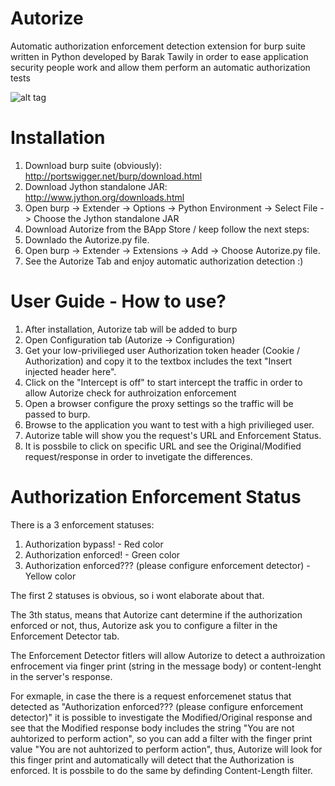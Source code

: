 # Autorize
Automatic authorization enforcement detection extension for burp suite written in Python developed by Barak Tawily in order to ease application security people work and allow them perform an automatic authorization tests

![alt tag](https://raw.githubusercontent.com/Quitten/Autorize/master/Autorize.png)
# Installation 
1. Download burp suite (obviously): http://portswigger.net/burp/download.html
2. Download Jython standalone JAR: http://www.jython.org/downloads.html
3. Open burp -> Extender -> Options -> Python Environment -> Select File -> Choose the Jython standalone JAR
4. Download Autorize from the BApp Store / keep follow the next steps:
5. Downlado the Autorize.py file.
6. Open burp -> Extender -> Extensions -> Add -> Choose Autorize.py file.
7. See the Autorize Tab and enjoy automatic authorization detection :)

# User Guide - How to use?
1. After installation, Autorize tab will be added to burp
2. Open Configuration tab (Autorize -> Configuration)
3. Get your low-privilieged user Authorization token header (Cookie / Authorization) and copy it to the textbox includes the text "Insert injected header here".
4. Click on the "Intercept is off" to start intercept the traffic in order to allow Autorize check for authroization enforcement
5. Open a browser configure the proxy settings so the traffic will be passed to burp.
6. Browse to the application you want to test with a high privilieged user.
7. Autorize table will show you the request's URL and Enforcement Status.
8. It is possbile to click on specific URL and see the Original/Modified request/response in order to invetigate the differences.

# Authorization Enforcement Status
There is a 3 enforcement statuses:

1. Authorization bypass! - Red color
2. Authorization enforced! - Green color
3. Authorization enforced??? (please configure enforcement detector) - Yellow color

The first 2 statuses is obvious, so i wont elaborate about that.

The 3th status, means that Autorize cant determine if the authorization enforced or not, thus, Autorize ask you to configure a filter in the Enforcement Detector tab.

The Enforcement Detector fitlers will allow Autorize to detect a authroization enfrocement via finger print (string in the message body) or content-lenght in the server's response.

For exmaple, in case the there is a request enforcemenet status that detected as "Authorization enforced??? (please configure enforcement detector)" it is possible to investigate the Modified/Original response and see that the Modified response body includes the string "You are not auhtorized to perform action", so you can add a filter with the finger print value "You are not auhtorized to perform action", thus, Autorize will look for this finger print and automatically will detect that the Authorization is enforced.
It is possbile to do the same by definding Content-Length filter.
